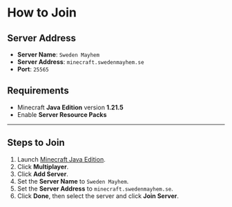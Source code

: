 # How to Join

## Server Address

* **Server Name**: `Sweden Mayhem`
* **Server Address**: `minecraft.swedenmayhem.se`
* **Port**: `25565`

## Requirements

- Minecraft **Java Edition** version **1.21.5**
- Enable **Server Resource Packs**

---

## Steps to Join

1. Launch [Minecraft Java Edition](https://www.minecraft.net/store/minecraft-java-bedrock-edition-pc).
2. Click **Multiplayer**.
3. Click **Add Server**.
4. Set the **Server Name** to `Sweden Mayhem`.
5. Set the **Server Address** to `minecraft.swedenmayhem.se`.
6. Click **Done**, then select the server and click **Join Server**.
